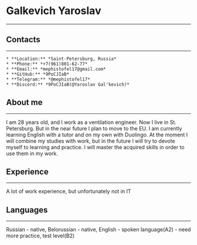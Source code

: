# **Galkevich Yaroslav** 
***
## **Contacts** 
*** 
    * **Location:** *Saint-Petersburg, Russia*
    * **Phone:** *+7(961)801-62-77*
    * **Email:** *mephistofel17@gmail.com*
    * **GitHub:** *9PoCJIaB*
    * **Telegram:** *@mephistofel17*
    * **Discord:** *9PoCJIaB(@Yaroslav Gal'kevich)*

## **About me**
***
I am 28 years old, and I work as a ventilation engineer. Now I live in St. Petersburg.
But in the near future I plan to move to the EU. I am currently learning English with a tutor and on my own with Duolingo.
At the moment I will combine my studies with work, but in the future I will try to devote myself to learning and practice.
I will master the acquired skills in order to use them in my work.

## **Experience**
***
A lot of work experience, but unfortunately not in IT

## **Languages**
***
Russian - native,
Belorussian - native,
English - spoken language(A2) - need more practice, test level(B2)
